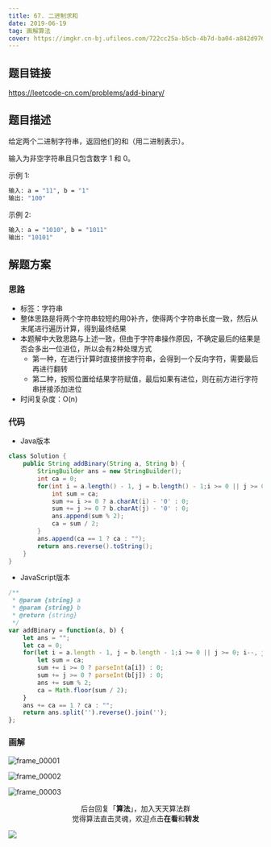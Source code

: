 ```yaml
---
title: 67. 二进制求和
date: 2019-06-19
tag: 画解算法
cover: https://imgkr.cn-bj.ufileos.com/722cc25a-b5cb-4b7d-ba04-a842d9765ceb.png
---
```


## 题目链接

https://leetcode-cn.com/problems/add-binary/

## 题目描述

给定两个二进制字符串，返回他们的和（用二进制表示）。

输入为非空字符串且只包含数字 1 和 0。

示例 1:

```bash
输入: a = "11", b = "1"
输出: "100"
```

示例 2:

```bash
输入: a = "1010", b = "1011"
输出: "10101"
```

## 解题方案

### 思路

- 标签：字符串
- 整体思路是将两个字符串较短的用0补齐，使得两个字符串长度一致，然后从末尾进行遍历计算，得到最终结果
- 本题解中大致思路与上述一致，但由于字符串操作原因，不确定最后的结果是否会多出一位进位，所以会有2种处理方式
  - 第一种，在进行计算时直接拼接字符串，会得到一个反向字符，需要最后再进行翻转
  - 第二种，按照位置给结果字符赋值，最后如果有进位，则在前方进行字符串拼接添加进位
- 时间复杂度：O(n)

### 代码

- Java版本

```java
class Solution {
    public String addBinary(String a, String b) {
        StringBuilder ans = new StringBuilder();
        int ca = 0;
        for(int i = a.length() - 1, j = b.length() - 1;i >= 0 || j >= 0; i--, j--) {
            int sum = ca;
            sum += i >= 0 ? a.charAt(i) - '0' : 0;
            sum += j >= 0 ? b.charAt(j) - '0' : 0;
            ans.append(sum % 2);
            ca = sum / 2;
        }
        ans.append(ca == 1 ? ca : "");
        return ans.reverse().toString();
    }
}
```

- JavaScript版本

```javascript
/**
 * @param {string} a
 * @param {string} b
 * @return {string}
 */
var addBinary = function(a, b) {
    let ans = "";
    let ca = 0;
    for(let i = a.length - 1, j = b.length - 1;i >= 0 || j >= 0; i--, j--) {
        let sum = ca;
        sum += i >= 0 ? parseInt(a[i]) : 0;
        sum += j >= 0 ? parseInt(b[j]) : 0;
        ans += sum % 2;
        ca = Math.floor(sum / 2);
    }
    ans += ca == 1 ? ca : "";
    return ans.split('').reverse().join('');
};
```

### 画解


![frame_00001](https://imgkr.cn-bj.ufileos.com/2c2c5039-fd71-4444-a9b7-a89adcd9624e.png)

![frame_00002](https://imgkr.cn-bj.ufileos.com/9fd5d212-462a-4aa0-ba12-a5443b0a2c0f.png)

![frame_00003](https://imgkr.cn-bj.ufileos.com/722cc25a-b5cb-4b7d-ba04-a842d9765ceb.png)


<span style="display:block;text-align:center;">后台回复「<strong>算法</strong>」，加入天天算法群</span>
<span style="display:block;text-align:center;">觉得算法直击灵魂，欢迎点击<strong>在看</strong>和<strong>转发</strong></span>

![](https://imgkr.cn-bj.ufileos.com/f3e6917b-991c-4ef5-a29a-bb5d9af1273a.gif)